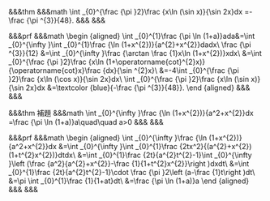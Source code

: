 &&&thm
&&&math
\int _{0}^{\frac {\pi }2}\frac {x\ln (\sin x)}{\sin 2x}dx
=-\frac {\pi ^{3}}{48}.
&&&
&&&

&&&prf
&&&math
\begin {aligned}
\int _{0}^{1}\frac {\pi \ln (1+a)}ada&=\int _{0}^{\infty }\int _{0}^{1}\frac {\ln (1+x^{2})}{a^{2}+x^{2}}dadx\\
\frac {\pi ^{3}}{12}
&=\int _{0}^{\infty }\frac {\arctan \frac {1}x\ln (1+x^{2})}xdx\\
&=\int _{0}^{\frac {\pi }2}\frac {x\ln (1+\operatorname{cot}^{2}x)}{\operatorname{cot}x}\frac {dx}{\sin ^{2}x}\\
&=-4\int _{0}^{\frac {\pi }2}\frac {x\ln (\cos x)}{\sin 2x}dx\\
\int _{0}^{\frac {\pi }2}\frac {x\ln (\sin x)}{\sin 2x}dx
&=\textcolor {blue}{-\frac {\pi ^{3}}{48}}.
\end {aligned}
&&&
&&&

&&&thm
補題
&&&math
\int _{0}^{\infty }\frac {\ln (1+x^{2})}{a^2+x^{2}}dx
=\frac {\pi \ln (1+a)}a\quad\quad a>0
&&&
&&&

&&&prf
&&&math
\begin {aligned}
\int _{0}^{\infty }\frac {\ln (1+x^{2})}{a^2+x^{2}}dx
&=\int _{0}^{\infty }\int _{0}^{1}\frac {2tx^2}{(a^{2}+x^{2})(1+t^{2}x^{2})}dtdx\\
&=\int _{0}^{1}\frac {2t}{a^{2}t^{2}-1}\int _{0}^{\infty }\left (\frac {a^2}{a^{2}+x^{2}}-\frac {1}{1+t^{2}x^{2}}\right )dxdt\\
&=\int _{0}^{1}\frac {2t}{a^{2}t^{2}-1}\cdot \frac {\pi }2\left (a-\frac {1}t\right )dt\\
&=\pi \int _{0}^{1}\frac {1}{1+at}dt\\
&=\frac {\pi \ln (1+a)}a
\end {aligned}
&&&
&&&
